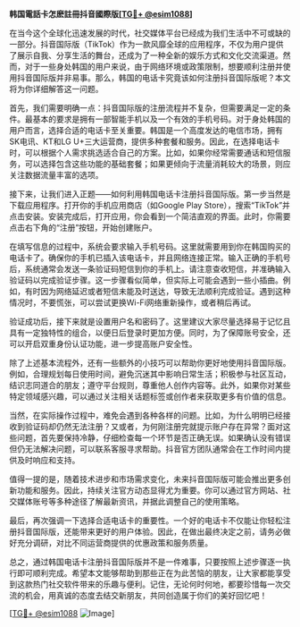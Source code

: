 **韩国電話卡怎麽註冊抖音國際版[[TG💪+ @esim1088](https://t.me/s/esim1088)]**

在当今这个全球化迅速发展的时代，社交媒体平台已经成为我们生活中不可或缺的一部分。抖音国际版（TikTok）作为一款风靡全球的应用程序，不仅为用户提供了展示自我、分享生活的舞台，还成为了一种全新的娱乐方式和文化交流渠道。然而，对于一些身处韩国的用户来说，由于网络环境或政策限制，想要顺利注册并使用抖音国际版并非易事。那么，韩国的电话卡究竟该如何注册抖音国际版呢？本文将为你详细解答这一问题。

首先，我们需要明确一点：抖音国际版的注册流程并不复杂，但需要满足一定的条件。最基本的要求是拥有一部智能手机以及一个有效的手机号码。对于身处韩国的用户而言，选择合适的电话卡至关重要。韩国是一个高度发达的电信市场，拥有SK电讯、KT和LG U+三大运营商，提供多种套餐和服务。因此，在选择电话卡时，可以根据个人需求挑选适合自己的方案。比如，如果你经常需要通话和短信服务，可以选择包含这些功能的基础套餐；如果更倾向于流量消耗较大的场景，则应关注数据流量丰富的选项。

接下来，让我们进入正题——如何利用韩国电话卡注册抖音国际版。第一步当然是下载应用程序。打开你的手机应用商店（如Google Play Store），搜索“TikTok”并点击安装。安装完成后，打开应用，你会看到一个简洁直观的界面。此时，你需要点击右下角的“注册”按钮，开始创建账户。

在填写信息的过程中，系统会要求输入手机号码。这里就需要用到你在韩国购买的电话卡了。确保你的手机已插入该电话卡，并且网络连接正常。输入正确的手机号后，系统通常会发送一条验证码短信到你的手机上。请注意查收短信，并准确输入验证码以完成验证步骤。这一步骤看似简单，但实际上可能会遇到一些小插曲。例如，有时因为网络延迟或者短信未能及时送达，导致无法顺利完成验证。遇到这种情况时，不要慌张，可以尝试更换Wi-Fi网络重新操作，或者稍后再试。

验证成功后，接下来就是设置用户名和密码了。这里建议大家尽量选择易于记忆且具有一定独特性的组合，以便日后登录时更加方便。同时，为了保障账号安全，还可以开启双重身份认证功能，进一步提高账户安全性。

除了上述基本流程外，还有一些额外的小技巧可以帮助你更好地使用抖音国际版。例如，合理规划每日使用时间，避免沉迷其中影响日常生活；积极参与社区互动，结识志同道合的朋友；遵守平台规则，尊重他人创作内容等。此外，如果你对某些特定领域感兴趣，可以通过关注相关话题标签或创作者来获取更多有价值的信息。

当然，在实际操作过程中，难免会遇到各种各样的问题。比如，为什么明明已经接收到验证码却仍然无法注册？又或者，为何刚注册完就提示账户存在异常？面对这些问题，首先要保持冷静，仔细检查每一个环节是否正确无误。如果确认没有错误但仍无法解决问题，可以联系客服寻求帮助。抖音官方团队通常会在工作时间内提供及时响应和支持。

值得一提的是，随着技术进步和市场需求变化，未来抖音国际版可能会推出更多创新功能和服务。因此，持续关注官方动态显得尤为重要。你可以通过官方网站、社交媒体账号等多种途径了解最新资讯，并据此调整自己的使用策略。

最后，再次强调一下选择合适电话卡的重要性。一个好的电话卡不仅能让你轻松注册抖音国际版，还能带来更好的用户体验。因此，在做出最终决定之前，请务必做好充分调研，对比不同运营商提供的优惠政策和服务质量。

总之，通过韩国电话卡注册抖音国际版并不是一件难事，只要按照上述步骤逐一执行即可顺利完成。希望本文能够帮助到那些正在为此苦恼的朋友，让大家都能享受到这款热门社交软件带来的乐趣与便利。记住，无论何时何地，都要珍惜每一次交流的机会，用真诚的态度去结交新朋友，共同创造属于你们的美好回忆吧！

[[TG💪+ @esim1088](https://t.me/s/esim1088) ![Image](https://i.postimg.cc/4NQfJmqS/Snipaste-2025-05-13-00-14-12.png)]